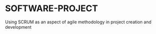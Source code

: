 # SOFTWARE-PROJECT
Using SCRUM as an aspect of agile methodology in project creation and development
